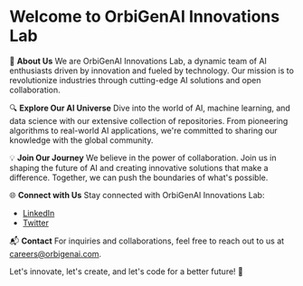 # Welcome to OrbiGenAI Innovations Lab

🚀 **About Us**
We are OrbiGenAI Innovations Lab, a dynamic team of AI enthusiasts driven by innovation and fueled by technology. Our mission is to revolutionize industries through cutting-edge AI solutions and open collaboration.

🔍 **Explore Our AI Universe**
Dive into the world of AI, machine learning, and data science with our extensive collection of repositories. From pioneering algorithms to real-world AI applications, we're committed to sharing our knowledge with the global community.

💡 **Join Our Journey**
We believe in the power of collaboration. Join us in shaping the future of AI and creating innovative solutions that make a difference. Together, we can push the boundaries of what's possible.

🌐 **Connect with Us**
Stay connected with OrbiGenAI Innovations Lab:
- [LinkedIn](https://www.linkedin.com/company/orbigenai)
- [Twitter](https://twitter.com/orbigenai)

📬 **Contact**
For inquiries and collaborations, feel free to reach out to us at [careers@orbigenai.com](mailto:careers@orbigenai.com).

Let's innovate, let's create, and let's code for a better future! 🌟
